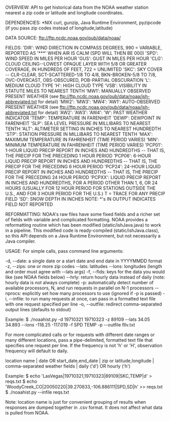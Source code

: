 OVERVIEW: API to get historical data from the NOAA weather station nearest a zip code or latitude and longitude coordinates. 

DEPENDENCIES: *NIX curl, gunzip, Java Runtime Environment, pyzipcode (if you pass zip codes instead of longitude,latitude)

DATA SOURCE: ftp://ftp.ncdc.noaa.gov/pub/data/noaa/  

FIELDS:
'DIR':   WIND DIRECTION IN COMPASS DEGREES, 990 = VARIABLE, REPORTED AS '***' WHEN AIR IS CALM (SPD WILL THEN BE 000)
'SPD':   WIND SPEED IN MILES PER HOUR 
'GUS':   GUST IN MILES PER HOUR 
'CLG':   CLOUD CEILING--LOWEST OPAQUE LAYER WITH 5/8 OR GREATER COVERAGE, IN HUNDREDS OF FEET, 722 = UNLIMITED 
'SKC':   SKY COVER -- CLR-CLEAR, SCT-SCATTERED-1/8 TO 4/8, BKN-BROKEN-5/8 TO 7/8, OVC-OVERCAST, OBS-OBSCURED, POB-PARTIAL OBSCURATION
'L':     MEDIUM CLOUD TYPE
'H':     HIGH CLOUD TYPE
'VSB':   VISIBILITY IN STATUTE MILES TO NEAREST TENTH
'MW1':   MANUALLY OBSERVED PRESENT WEATHER (see ftp://ftp.ncdc.noaa.gov/pub/data/noaa/ish-abbreviated.txt for detail)
'MW2': 
'MW3': 
'MW4': 
'AW1':   AUTO-OBSERVED PRESENT WEATHER (see ftp://ftp.ncdc.noaa.gov/pub/data/noaa/ish-abbreviated.txt for detail)
'AW2': 
'AW3': 
'AW4': 
'W':     PAST WEATHER INDICATOR
'TEMP':  TEMPERATURE IN FARENHEIT
'DEWP':  DEWPOINT IN FARENHEIT
'SLP':   SEA LEVEL PRESSURE IN MILLIBARS TO NEAREST TENTH
'ALT':   ALTIMETER SETTING IN INCHES TO NEAREST HUNDREDTH
'STP':   STATION PRESSURE IN MILLIBARS TO NEAREST TENTH
'MAX':   MAXIMUM TEMPERATURE IN FAHRENHEIT (TIME PERIOD VARIES)
'MIN':   MINIMUM TEMPERATURE IN FAHRENHEIT (TIME PERIOD VARIES)
'PCP01': 1-HOUR LIQUID PRECIP REPORT IN INCHES AND HUNDREDTHS -- THAT IS, THE PRECIP FOR THE PRECEDING 1 HOUR PERIOD
'PCP06': 6-HOUR LIQUID PRECIP REPORT IN INCHES AND HUNDREDTHS -- THAT IS, THE PRECIP FOR THE PRECEDING 6 HOUR PERIOD
'PCP24': 24-HOUR LIQUID PRECIP REPORT IN INCHES AND HUNDREDTHS -- THAT IS, THE PRECIP FOR THE PRECEDING 24 HOUR PERIOD
'PCPXX': LIQUID PRECIP REPORT IN INCHES AND HUNDREDTHS, FOR A PERIOD OTHER THAN 1, 6, OR 24 HOURS (USUALLY FOR 12 HOUR PERIOD FOR STATIONS OUTSIDE THE U.S., AND FOR 3 HOUR PERIOD FOR THE U.S.) T = TRACE FOR ANY PRECIP FIELD
'SD':    SNOW DEPTH IN INCHES
NOTE: *'s IN OUTPUT INDICATES FIELD NOT REPORTED

REFORMATTING: NOAA's raw files have some fixed fields and a richer set of fields with variable and complicated formatting.  NOAA provides a reformatting routine which has been modified (static/ishJava.java) to work in a pipeline.  This modified code is ready-compiled (static/ishJava.class), so this API depends on a Java Runtime Environment, but not necessarily a Java compiler.

USAGE: For simple calls, pass command line arguments:

-d, --date: a single date or a start date and end date in YYYYMMDD format
-z, --zips: one or more zip codes
--lats: latitudes
--lons: longitudes (length and order must agree with --lats args)
-f, --flds: keys for the data you would like (see NOAA fields below)
--hrly: return hourly data instead of daily (note: hourly data is not always complete)
-p: automatically detect number of available processors, N, and run requests in parallel on N-1 processors
--nprocs: explicitly set how many processors to use (ignored if -p is passed)
-i, --infile: to run many requests at once, can pass in a formatted text file with one request specified per line 
-o, --outfile: redirect comma-separated output lines (defaults to stdout)

Example:
$ ./noaahist.py -d 19710321 19710323 -z 89109 --lats 34.05 34.893 --lons -118.25 -117.019 -f SPD TEMP -p --outfile fllv.txt

For more complicated calls or for requests with different date ranges or many different locations, pass a pipe-delimited, formatted text file that specifies one request per line.  If the frequency is not 'h' or 'H', observation frequency will default to daily.  

location name | date OR start_date,end_date | zip or latitude,longitude | comma-separated weather fields | daily ('d') OR hourly ('h')

Example:
$ echo 'LasVegas|19710321,19710323|89109|SKC,TEMP|d' > reqs.txt
$ echo 'WoodyCreek_CO|20050220|39.270833,-106.886111|SPD,SD|h' >> reqs.txt
$ ./noaahist.py --infile reqs.txt

Note: location name is just for convenient grouping of results when responses are dumped together in .csv format.  It does not affect what data is pulled from NOAA.